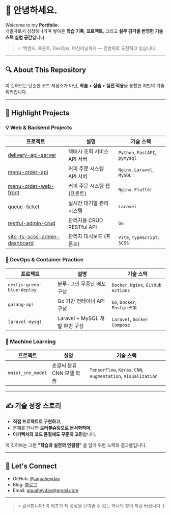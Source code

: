 # 👋 안녕하세요.

Welcome to my **Portfolio**.  
 개발자로서 성장해나가며 쌓아온 **학습 기록**, **프로젝트**, 그리고 **실무 감각을 반영한 기술 스택 실험 공간**입니다.

> ✅ 백엔드, 프론트, DevOps, 머신러닝까지 — 전방위로 도전하고 있습니다.

---

## 🔍 About This Repository

이 깃허브는 단순한 코드 저장소가 아닌, **학습 + 실습 + 실전 적용**을 통합한 저만의 기술 위키입니다.

---

## 🚀 Highlight Projects

### 💡 Web & Backend Projects

| 프로젝트 | 설명 | 기술 스택 |
|----------|------|-----------|
| [delivery-api-server](./application/delivery-api-server) | 택배사 조회 서비스 API 서버 | `Python`, `FastAPI`, `pymysql` |
| [menu-order-api](./application/menu-order-api) | 커피 주문 시스템 API 서버 | `Nginx`, `Laravel`, `MySQL` |
| [menu-order-web-front](./application/menu-order-web-front) | 커피 주문 시스템 웹 (프론트) | `Nginx`, `Flutter` |
| [queue-ticket](./application/queue-ticket) | 실시간 대기열 관리 시스템 | `Laravel` | 
| [restful-admin-crud](./application/restful-admin-crud) | 관리자용 CRUD RESTful API | `Go` |
| [vite-ts-scss-admin-dashboard](./application/vite-ts-scss-admin-dashboard) | 관리자 대시보드 (프론트) | `Vite`, `TypeScript`, `SCSS` | 

### 🐳 DevOps & Container Practice

| 프로젝트 | 설명 | 기술 스택 |
|----------|------|-----------|
| `nextjs-green-blue-deploy` | 블루-그린 무중단 배포 구성 | `Docker`, `Nginx`, `GitHub Actions` |
| `golang-api` | Go 기반 컨테이너 API 구성 | `Go`, `Docker`, `PostgreSQL` |
| `laravel-mysql` | Laravel + MySQL 개발 환경 구성 | `Laravel`, `Docker Compose` |

### 🤖 Machine Learning

| 프로젝트 | 설명 | 기술 스택 |
|----------|------|-----------|
| `mnist_cnn_model` | 손글씨 분류 CNN 모델 학습 | `TensorFlow`, `Keras`, `CNN`, `Augmentation`, `Visualization` |

---

## ✍ 기술 성장 스토리

- **직접 프로젝트로 구현하고**,  
- 문제를 만나면 **트러블슈팅으로 문서화하며**,  
- **아키텍처와 코드 품질에도 꾸준히 고민**합니다.

이 깃허브는 그런 **"학습과 실전의 연결점"** 을 담기 위한 노력의 결과물입니다.

---

## 🔗 Let's Connect

- GitHub: [@aquaheyday](https://github.com/aquaheyday)
- Blog: [블로그](https://aquaheyday.tistory.com)
- Email: aquaheyday@gmail.com

---

> ⭐️ 감사합니다! 이 레포가 제 성장을 보여줄 수 있는 하나의 창이 되길 바랍니다 :)
